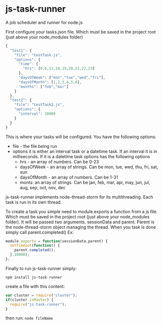 # js-task-runner
A job scheduler and runner for node.js

First configure your tasks.json file. Which must be saved in the project root (just above your node_modules folder)
```javascript
{
  "test1": {
    "file": "testTask.js",
    "options": {
      "time": {
        "hrs": [0,6,12,18,19,20,21,22,23]
      },
      "daysOfWeek": ["mon","tue","wed","fri"],
      "daysOfMonth": [1,2,3,4,5,6],
      "months": ["feb","mar"]
    }
  },
  "test2": {
    "file": "testTask2.js",
    "options": {
      "interval": 20000
    }
  }
}

```
This is where your tasks will be configured. You have the following options:

* file - the file being run
* options it is either an interval task or a datetime task. If an interval it is in milliseconds. If it is a datetime task options has the following options
  * hrs - an array of numbers. Can be 0-23
  * daysOfWeek - an array of strings. Can be mon, tue, wed, thu, fri, sat, sun
  * daysOfMonth - an array of numbers. Can be 1-31
  * monts: an array of strings. Can be jan, feb, mar, apr, may, jun, jul, aug, sep, oct, nov, dec

js-task-runner implements node-thread-storm for its multithreading. Each task is run in its own thread.

To create a task you simple need to module.exports a function from a js file. Which must be saved in the project root (just above your node_modules folder). It will be passed two arguments. sessionData and parent. Parent is the node-thread-storm object managing the thread. When you task is done simply call parent.completed()  Ex:
```javascript
module.exports = function(sessionData,parent) {
  setTimeout(function() {
    parent.completed();
  },10000);
};
```

Finally to run js-task-runner simply:

`npm install js-task-runner`

create a file with this content:
```javascript
var cluster = require("cluster");
if(cluster.isMaster) {
  require("js-task-runner");
}
```
then run:
`node fileName`

